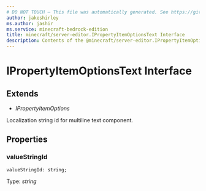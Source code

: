 ```yaml
---
# DO NOT TOUCH — This file was automatically generated. See https://github.com/mojang/minecraftapidocsgenerator to modify descriptions, examples, etc.
author: jakeshirley
ms.author: jashir
ms.service: minecraft-bedrock-edition
title: minecraft/server-editor.IPropertyItemOptionsText Interface
description: Contents of the @minecraft/server-editor.IPropertyItemOptionsText class.
---
```

# IPropertyItemOptionsText Interface

## Extends
- *IPropertyItemOptions*

Localization string id for multiline text component.

## Properties

### **valueStringId**
`valueStringId: string;`

Type: *string*
